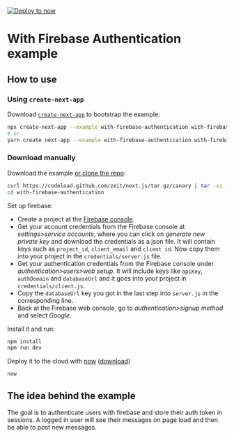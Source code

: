 [![Deploy to now](https://deploy.now.sh/static/button.svg)](https://deploy.now.sh/?repo=https://github.com/zeit/next.js/tree/master/examples/with-firebase-authentication)

# With Firebase Authentication example

## How to use

### Using `create-next-app`

Download [`create-next-app`](https://github.com/segmentio/create-next-app) to bootstrap the example:

```bash
npx create-next-app --example with-firebase-authentication with-firebase-authentication-app
# or
yarn create next-app --example with-firebase-authentication with-firebase-authentication-app
```

### Download manually

Download the example [or clone the repo](https://github.com/zeit/next.js):

```bash
curl https://codeload.github.com/zeit/next.js/tar.gz/canary | tar -xz --strip=2 next.js-canary/examples/with-firebase-authentication
cd with-firebase-authentication
```

Set up firebase:
- Create a project at the [Firebase console](https://console.firebase.google.com/).
- Get your account credentials from the Firebase console at *settings>service accounts*, where you can click on *generate new private key* and download the credentials as a json file. It will contain keys such as `project_id`, `client_email` and `client id`. Now copy them into your project in the `credentials/server.js` file.
- Get your authentication credentials  from the Firebase console under *authentication>users>web setup*. It will include keys like `apiKey`, `authDomain` and `databaseUrl` and it goes into your project in `credentials/client.js`.
- Copy the `databaseUrl` key you got in the last step into `server.js` in the corresponding line.
- Back at the Firebase web console, go to *authentication>signup method* and select *Google*.

Install it and run:

```bash
npm install
npm run dev
```

Deploy it to the cloud with [now](https://zeit.co/now) ([download](https://zeit.co/download))

```bash
now
```

## The idea behind the example
The goal is to authenticate users with firebase and store their auth token in sessions. A logged in user will see their messages on page load and then be able to post new messages. 
